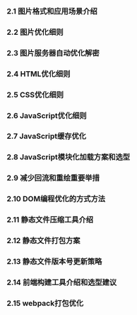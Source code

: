 ### 2.1 图片格式和应用场景介绍
### 2.2 图片优化细则
### 2.3 图片服务器自动优化解密
### 2.4 HTML优化细则
### 2.5 CSS优化细则
### 2.6 JavaScript优化细则
### 2.7 JavaScript缓存优化
### 2.8 JavaScript模块化加载方案和选型
### 2.9 减少回流和重绘重要举措
### 2.10 DOM编程优化的方式方法
### 2.11 静态文件压缩工具介绍
### 2.12 静态文件打包方案
### 2.13 静态文件版本号更新策略
### 2.14 前端构建工具介绍和选型建议
### 2.15 webpack打包优化
